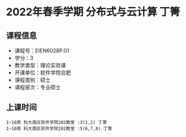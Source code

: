 # 2022年春季学期 分布式与云计算 丁箐






## 课程信息

- 课程号：EIEN6028P.01
- 学分：3
- 教学类型：理论实验课
- 开课单位：软件学院合肥
- 课程类别：硕士
- 课程层次：专业硕士

## 上课时间

```
1~10周 科大南区软件学院202教室 :3(1,2) 丁箐
1~10周 科大南区软件学院202教室 :5(6,7,8) 丁箐
```

